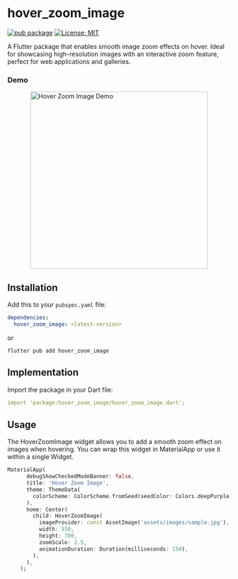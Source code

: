# hover_zoom_image

[![pub package](https://img.shields.io/pub/v/animated_mouse_cursor.svg)](https://pub.dartlang.org/packages/animated_mouse_cursor)
[![License: MIT](https://img.shields.io/badge/license-MIT-blue.svg)](https://opensource.org/licenses/MIT)

A Flutter package that enables smooth image zoom effects on hover. Ideal for showcasing high-resolution images with an interactive zoom feature, perfect for web applications and galleries.

### Demo

<img src="https://raw.githubusercontent.com/CodeBySubin/hover_zoom_image/master/example/demo/demo.gif" 
     alt="Hover Zoom Image Demo" 
     height="400px" 
     style="display: block; margin: auto;">

## Installation

Add this to your `pubspec.yaml` file:

```yaml
dependencies:
  hover_zoom_image: <latest-version>
```

or

```shell
flutter pub add hover_zoom_image
```

## Implementation

Import the package in your Dart file:

```yaml
import 'package:hover_zoom_image/hover_zoom_image.dart';
```

## Usage

The HoverZoomImage widget allows you to add a smooth zoom effect on images when hovering. You can wrap this widget in MaterialApp or use it within a single Widget.

```dart
MaterialApp(
      debugShowCheckedModeBanner: false,
      title: 'Hover Zoom Image',
      theme: ThemeData(
        colorScheme: ColorScheme.fromSeed(seedColor: Colors.deepPurple),
      ),
      home: Center(
        child: HoverZoomImage(
          imageProvider: const AssetImage('assets/images/sample.jpg'),
          width: 550,
          height: 700,
          zoomScale: 2.5,
          animationDuration: Duration(milliseconds: 150),
        ),
      ),
    );

```
